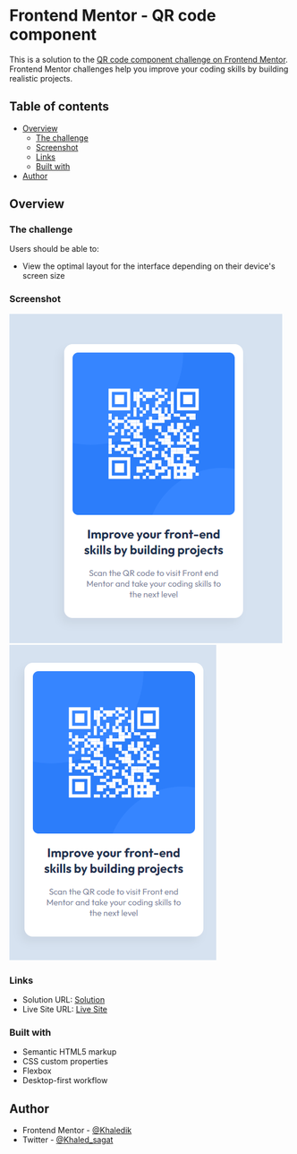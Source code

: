 # Frontend Mentor -  QR code component

This is a solution to the [QR code component challenge on Frontend Mentor](https://www.frontendmentor.io/challenges/qr-code-component-iux_sIO_H). Frontend Mentor challenges help you improve your coding skills by building realistic projects.  

## Table of contents

- [Overview](#overview)
  - [The challenge](#the-challenge)
  - [Screenshot](#screenshot)
  - [Links](#links)
  - [Built with](#built-with)
- [Author](#author)


## Overview

### The challenge

Users should be able to:

- View the optimal layout for the interface depending on their device's screen size

### Screenshot

![Desktop](https://github.com/Khaledik/simple-qr-code-ui/blob/main/My%20Solutions/My_solution_desktop.png?raw=true)
![Mobile](https://github.com/Khaledik/simple-qr-code-ui/blob/main/My%20Solutions/My_solution_mobile.png?raw=true)



### Links

- Solution URL: [Solution](https://www.frontendmentor.io/solutions/qr-code-component-Kt7G3b-8On)
- Live Site URL: [Live Site](https://khaledik.github.io/simple-qr-code-ui/)


### Built with

- Semantic HTML5 markup
- CSS custom properties
- Flexbox
- Desktop-first workflow


## Author

- Frontend Mentor - [@Khaledik](https://www.frontendmentor.io/profile/Khaledik)
- Twitter - [@Khaled_sagat](https://www.twitter.com/khaled_sagat)

